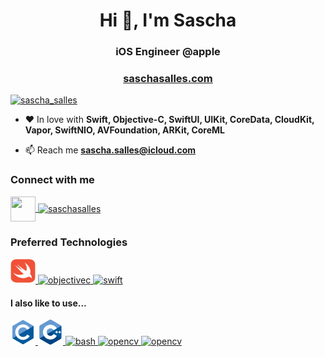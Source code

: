 <h1 align="center">Hi 👋, I'm Sascha</h1>
<h3 align="center">iOS Engineer @apple</h3>
<h3 align="center"> <a href="https://www.saschasalles.com" target="blank">saschasalles.com</a></h3>

<p align="left"> <a href="https://twitter.com/sascha_salles" target="blank"><img src="https://img.shields.io/twitter/follow/sascha_salles?logo=twitter&style=for-the-badge" alt="sascha_salles" /></a> </p>

- ❤️ In love with **Swift, Objective-C, SwiftUI, UIKit, CoreData, CloudKit, Vapor, SwiftNIO, AVFoundation, ARKit, CoreML**

- 📫 Reach me **sascha.salles@icloud.com**

<h3 align="left">Connect with me</h3>
<p align="left">
    <a href="https://twitter.com/sascha_salles" target="blank">
        <img align="center" src="https://cdn.cdnlogo.com/logos/t/45/twitter.svg" height="40" width="40">
    </a>
    <a href="https://linkedin.com/in/sascha-salles" target="blank">
        <img align="center" src="https://cdn.cdnlogo.com/logos/l/78/linkedin-icon.svg" alt="saschasalles" height="40" width="40">
    </a>
</p>

<h3 align="left">Preferred Technologies</h3>
<p align="left">
    <a href="https://developer.apple.com/swift/" target="_blank"> 
        <img src="https://raw.githubusercontent.com/devicons/devicon/master/icons/swift/swift-original.svg" alt="swift" width="40" height="40"/> 
    </a>
    <a
        href="https://developer.apple.com/library/archive/documentation/Cocoa/Conceptual/ProgrammingWithObjectiveC/Introduction/Introduction.html"
        target="_blank">
        <img
          src="https://www.vectorlogo.zone/logos/apple_objectivec/apple_objectivec-icon.svg"
          alt="objectivec"
          width="40"
          height="40"/>
    </a>
        <a href="https://vapor.codes" target="_blank"> 
        <img src="https://avatars.githubusercontent.com/u/17364220?s=200&v=4" alt="swift" width="40" height="40"/>
    </a> 
</p>

<h4 align="left">I also like to use...</h4>
<p align="left">
  <a href="https://www.cprogramming.com/" target="_blank">
    <img
      src="https://raw.githubusercontent.com/devicons/devicon/master/icons/c/c-original.svg"
      alt="c"
      width="40"
      height="40"
    />
  </a>
  <a href="https://www.w3schools.com/cpp/" target="_blank">
    <img
      src="https://raw.githubusercontent.com/devicons/devicon/master/icons/cplusplus/cplusplus-original.svg"
      alt="cplusplus"
      width="40"
      height="40"
    />
  </a>
    <a href="https://www.gnu.org/software/bash/" target="_blank">
    <img
      src="https://www.vectorlogo.zone/logos/gnu_bash/gnu_bash-icon.svg"
      alt="bash"
      width="40"
      height="40"
    />
  </a>
  <a href="https://opencv.org/" target="_blank">
    <img
      src="https://www.vectorlogo.zone/logos/opencv/opencv-icon.svg"
      alt="opencv"
      width="40"
      height="40"
    />
  </a>
  <a href="https://www.python.org" target="_blank">
    <img
      src="https://cdn.cdnlogo.com/logos/p/3/python.svg"
      alt="opencv"
      width="40"
      height="40"
    />
  </a>
</p>
